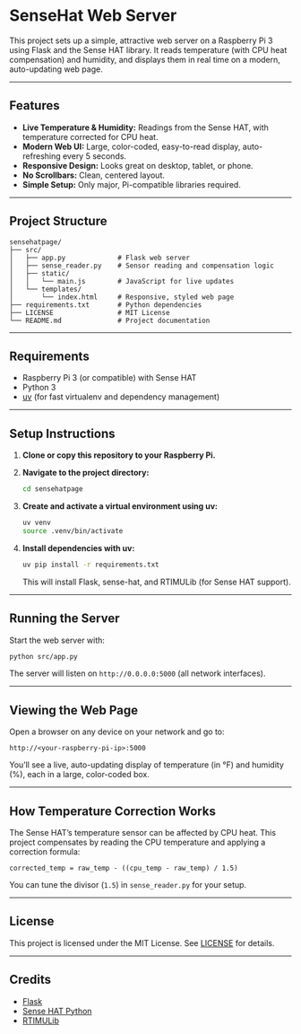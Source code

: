 # SenseHat Web Server

This project sets up a simple, attractive web server on a Raspberry Pi 3 using Flask and the Sense HAT library. It reads temperature (with CPU heat compensation) and humidity, and displays them in real time on a modern, auto-updating web page.

---

## Features

- **Live Temperature & Humidity:** Readings from the Sense HAT, with temperature corrected for CPU heat.
- **Modern Web UI:** Large, color-coded, easy-to-read display, auto-refreshing every 5 seconds.
- **Responsive Design:** Looks great on desktop, tablet, or phone.
- **No Scrollbars:** Clean, centered layout.
- **Simple Setup:** Only major, Pi-compatible libraries required.

---

## Project Structure

```
sensehatpage/
├── src/
│   ├── app.py             # Flask web server
│   ├── sense_reader.py    # Sensor reading and compensation logic
│   ├── static/
│   │   └── main.js        # JavaScript for live updates
│   └── templates/
│       └── index.html     # Responsive, styled web page
├── requirements.txt       # Python dependencies
├── LICENSE                # MIT License
└── README.md              # Project documentation
```

---

## Requirements

- Raspberry Pi 3 (or compatible) with Sense HAT
- Python 3
- [uv](https://github.com/astral-sh/uv) (for fast virtualenv and dependency management)

---

## Setup Instructions

1. **Clone or copy this repository to your Raspberry Pi.**

2. **Navigate to the project directory:**
   ```bash
   cd sensehatpage
   ```

3. **Create and activate a virtual environment using uv:**
   ```bash
   uv venv
   source .venv/bin/activate
   ```

4. **Install dependencies with uv:**
   ```bash
   uv pip install -r requirements.txt
   ```

   This will install Flask, sense-hat, and RTIMULib (for Sense HAT support).

---

## Running the Server

Start the web server with:
```bash
python src/app.py
```
The server will listen on `http://0.0.0.0:5000` (all network interfaces).

---

## Viewing the Web Page

Open a browser on any device on your network and go to:
```
http://<your-raspberry-pi-ip>:5000
```
You’ll see a live, auto-updating display of temperature (in °F) and humidity (%), each in a large, color-coded box.

---

## How Temperature Correction Works

The Sense HAT’s temperature sensor can be affected by CPU heat. This project compensates by reading the CPU temperature and applying a correction formula:

```
corrected_temp = raw_temp - ((cpu_temp - raw_temp) / 1.5)
```
You can tune the divisor (`1.5`) in `sense_reader.py` for your setup.

---

## License

This project is licensed under the MIT License. See [LICENSE](LICENSE) for details.

---

## Credits

- [Flask](https://flask.palletsprojects.com/)
- [Sense HAT Python](https://pythonhosted.org/sense-hat/)
- [RTIMULib](https://github.com/RPi-Distro/RTIMULib)